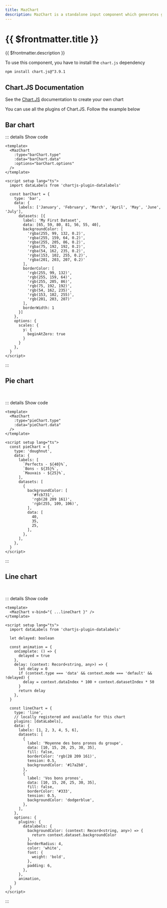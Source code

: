 ```yaml
---
title: MazChart
description: MazChart is a standalone input component which generates graphics & charts with chart.js
---
```


# {{ $frontmatter.title }}

{{ $frontmatter.description }}

To use this component, you have to install the `chart.js` dependency

<NpmBadge package="chart.js" dist-tag="3" />

```bash
npm install chart.js@^3.9.1
```

## Chart.JS Documentation

See the [Chart.JS](https://www.chartjs.org/docs/latest/) documentation to create your own chart

You can use all the plugins of Chart.JS. Follow the example below

## Bar chart

<MazChart
  v-bind="{ ...barChart }"
/>

::: details Show code

```vue
<template>
  <MazChart
    :type="barChart.type"
    :data="barChart.data"
    :options="barChart.options"
  />
</template>

<script setup lang="ts">
  import dataLabels from 'chartjs-plugin-datalabels'

  const barChart = {
    type: 'bar',
    data: {
      labels: ['January', 'February', 'March', 'April', 'May', 'June', 'July'],
      datasets: [{
        label: 'My First Dataset',
        data: [65, 59, 80, 81, 56, 55, 40],
        backgroundColor: [
          'rgba(255, 99, 132, 0.2)',
          'rgba(255, 159, 64, 0.2)',
          'rgba(255, 205, 86, 0.2)',
          'rgba(75, 192, 192, 0.2)',
          'rgba(54, 162, 235, 0.2)',
          'rgba(153, 102, 255, 0.2)',
          'rgba(201, 203, 207, 0.2)'
        ],
        borderColor: [
          'rgb(255, 99, 132)',
          'rgb(255, 159, 64)',
          'rgb(255, 205, 86)',
          'rgb(75, 192, 192)',
          'rgb(54, 162, 235)',
          'rgb(153, 102, 255)',
          'rgb(201, 203, 207)'
        ],
        borderWidth: 1
      }]
    },
    options: {
      scales: {
        y: {
          beginAtZero: true
        }
      }
    },
  }
</script>
```

:::

## Pie chart

<br/>

<MazChart
  :type="pieChart.type"
  :data="pieChart.data"
  :options="pieChart.options"
/>

::: details Show code

```vue
<template>
  <MazChart
    :type="pieChart.type"
    :data="pieChart.data"
  />
</template>

<script setup lang="ts">
  const pieChart = {
    type: 'doughnut',
    data: {
      labels: [
        `Perfects - ${40}%`,
        `Bons - ${35}%`,
        `Mauvais - ${25}%`,
      ],
      datasets: [
        {
          backgroundColor: [
            '#fcb731',
            'rgb(28 209 161)',
            'rgb(255, 109, 106)',
          ],
          data: [
            40,
            35,
            25,
          ],
        },
      ],
    },
  }
</script>
```

:::

## Line chart

<br/>

<MazChart v-bind="{ ...lineChart }" />

::: details Show code

```vue
<template>
  <MazChart v-bind="{ ...lineChart }" />
</template>

<script setup lang="ts">
  import dataLabels from 'chartjs-plugin-datalabels'

  let delayed: boolean

  const animation = {
    onComplete: () => {
      delayed = true
    },
    delay: (context: Record<string, any>) => {
      let delay = 0
      if (context.type === 'data' && context.mode === 'default' && !delayed) {
        delay = context.dataIndex * 100 + context.datasetIndex * 50
      }
      return delay
    },
  }

  const lineChart = {
    type: 'line',
    // locally registered and available for this chart
    plugins: [dataLabels],
    data: {
      labels: [1, 2, 3, 4, 5, 6],
      datasets: [
        {
          label: 'Moyenne des bons pronos du groupe',
          data: [10, 15, 20, 25, 30, 35],
          fill: false,
          borderColor: 'rgb(28 209 161)',
          tension: 0.5,
          backgroundColor: '#17a2b8',
        },
        {
          label: 'Vos bons pronos',
          data: [10, 15, 20, 25, 30, 35],
          fill: false,
          borderColor: '#333',
          tension: 0.5,
          backgroundColor: 'dodgerblue',
        },
      ],
    },
    options: {
      plugins: {
        datalabels: {
          backgroundColor: (context: Record<string, any>) => {
            return context.dataset.backgroundColor
          },
          borderRadius: 4,
          color: 'white',
          font: {
            weight: 'bold',
          },
          padding: 6,
        },
      },
      animation,
    }
  }
</script>
```

:::

<script setup lang="ts">
  import dataLabels from 'chartjs-plugin-datalabels'

  let delayed: boolean

  const animation = {
    onComplete: () => {
      delayed = true
    },
    delay: (context: Record<string, any>) => {
      let delay = 0
      if (context.type === 'data' && context.mode === 'default' && !delayed) {
        delay = context.dataIndex *100 + context.datasetIndex* 50
      }
      return delay
    },
  }

  const pieChart = {
    type: 'doughnut',
    data: {
      labels: [
        `Perfects - ${40}%`,
        `Bons - ${35}%`,
        `Mauvais - ${25}%`,
      ],
      datasets: [
        {
          backgroundColor: [
            '#fcb731',
            'rgb(28 209 161)',
            'rgb(255, 109, 106)',
          ],
          data: [
            40,
            35,
            25,
          ],
        },
      ],
    },
  }

  const lineChart = {
    type: 'line',
    // locally registered and available for this chart
    plugins: [dataLabels],
    data: {
      labels: [1, 2, 3, 4, 5, 6],
      datasets: [
        {
          label: 'Moyenne des bons pronos du groupe',
          data: [10, 15, 20, 25, 30, 35],
          fill: false,
          borderColor: 'rgb(28 209 161)',
          tension: 0.5,
          backgroundColor: '#17a2b8',
        },
        {
          label: 'Vos bons pronos',
          data: [10, 15, 20, 25, 30, 35],
          fill: false,
          borderColor: '#333',
          tension: 0.5,
          backgroundColor: 'dodgerblue',
        },
      ],
    },
    options: {
      plugins: {
        datalabels: {
          backgroundColor: (context: Record<string, any>) => {
            return context.dataset.backgroundColor
          },
          borderRadius: 4,
          color: 'white',
          font: {
            weight: 'bold',
          },
          padding: 6,
        },
      },
      animation,
    }
  }

  const barChart = {
    type: 'bar',
    data: {
      labels: ['January', 'February', 'March', 'April', 'May', 'June', 'July'],
      datasets: [{
        label: 'My First Dataset',
        data: [65, 59, 80, 81, 56, 55, 40],
        backgroundColor: [
          'rgba(255, 99, 132, 0.2)',
          'rgba(255, 159, 64, 0.2)',
          'rgba(255, 205, 86, 0.2)',
          'rgba(75, 192, 192, 0.2)',
          'rgba(54, 162, 235, 0.2)',
          'rgba(153, 102, 255, 0.2)',
          'rgba(201, 203, 207, 0.2)'
        ],
        borderColor: [
          'rgb(255, 99, 132)',
          'rgb(255, 159, 64)',
          'rgb(255, 205, 86)',
          'rgb(75, 192, 192)',
          'rgb(54, 162, 235)',
          'rgb(153, 102, 255)',
          'rgb(201, 203, 207)'
        ],
        borderWidth: 1
      }]
    },
    options: {
      scales: {
        y: {
          beginAtZero: true
        }
      }
    },
  }
</script>

<!--@include: ./../.vitepress/generated-docs/maz-chart.doc.md-->
